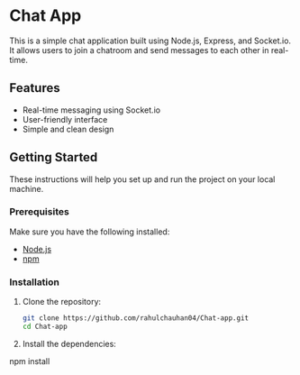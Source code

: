 # Chat App

This is a simple chat application built using Node.js, Express, and Socket.io. It allows users to join a chatroom and send messages to each other in real-time.

## Features

- Real-time messaging using Socket.io
- User-friendly interface
- Simple and clean design

## Getting Started

These instructions will help you set up and run the project on your local machine.

### Prerequisites

Make sure you have the following installed:

- [Node.js](https://nodejs.org/)
- [npm](https://www.npmjs.com/)

### Installation

1. Clone the repository:

   ```bash
   git clone https://github.com/rahulchauhan04/Chat-app.git
   cd Chat-app

2.	Install the dependencies:
   
   npm install
